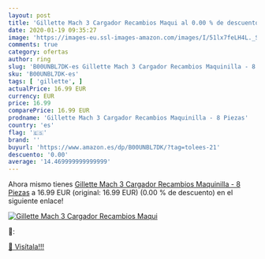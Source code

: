 ```yaml
---
layout: post
title: 'Gillette Mach 3 Cargador Recambios Maqui al 0.00 % de descuento'
date: 2020-01-19 09:35:27
image: 'https://images-eu.ssl-images-amazon.com/images/I/51lx7feLH4L._SL200_.jpg'
comments: true
category: ofertas
author: ring
slug: 'B00UNBL7DK-es Gillette Mach 3 Cargador Recambios Maquinilla - 8 Piezas'
sku: 'B00UNBL7DK-es'
tags: [ 'gillette', ]
actualPrice: 16.99 EUR
currency: EUR
price: 16.99
comparePrice: 16.99 EUR
prodname: 'Gillette Mach 3 Cargador Recambios Maquinilla - 8 Piezas'
country: 'es'
flag: '🇪🇸'
brand: ''
buyurl: 'https://www.amazon.es/dp/B00UNBL7DK/?tag=tolees-21'
descuento: '0.00'
average: '14.469999999999999'
---
```


Ahora mismo tienes [Gillette Mach 3 Cargador Recambios Maquinilla - 8 Piezas](https://www.amazon.es/dp/B00UNBL7DK/?tag=tolees-21) a 16.99 EUR (original: 16.99 EUR) (0.00 %  de descuento) en el siguiente enlace!

[![Gillette Mach 3 Cargador Recambios Maqui](https://images-eu.ssl-images-amazon.com/images/I/51lx7feLH4L._SL200_.jpg)](https://www.amazon.es/dp/B00UNBL7DK/?tag=tolees-21)

🔎:


[🛒 Visítala!!!](https://www.amazon.es/dp/B00UNBL7DK/?tag=tolees-21)
